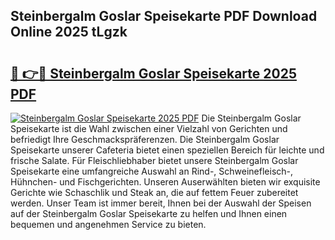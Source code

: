 ## Steinbergalm Goslar Speisekarte PDF Download Online 2025 tLgzk

# <h2><a href="http://gc5gsxs.nevu.top/?p=Steinbergalm+Goslar+Speisekarte">🔗 👉🔴 Steinbergalm Goslar Speisekarte 2025 PDF</a></h2>

[![Steinbergalm Goslar Speisekarte 2025 PDF](https://i.imgur.com/dBaPXMq.png)](http://gc5gsxs.nevu.top/?p=Steinbergalm+Goslar+Speisekarte)
Die Steinbergalm Goslar Speisekarte ist die Wahl zwischen einer Vielzahl von Gerichten und befriedigt Ihre Geschmackspräferenzen. Die Steinbergalm Goslar Speisekarte unserer Cafeteria bietet einen speziellen Bereich für leichte und frische Salate. Für Fleischliebhaber bietet unsere Steinbergalm Goslar Speisekarte eine umfangreiche Auswahl an Rind-, Schweinefleisch-, Hühnchen- und Fischgerichten. Unseren Auserwählten bieten wir exquisite Gerichte wie Schaschlik und Steak an, die auf fettem Feuer zubereitet werden. Unser Team ist immer bereit, Ihnen bei der Auswahl der Speisen auf der Steinbergalm Goslar Speisekarte zu helfen und Ihnen einen bequemen und angenehmen Service zu bieten.

